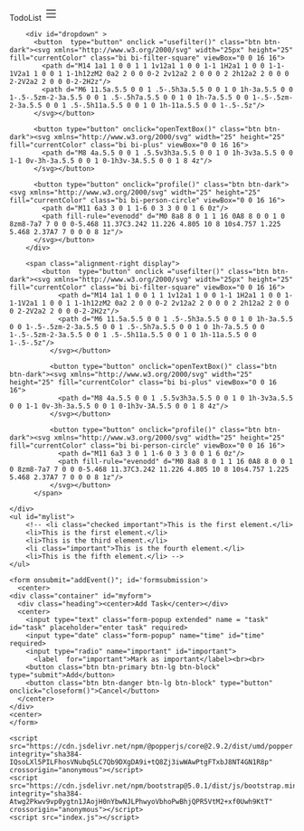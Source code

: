<!DOCTYPE html>
<html lang="en">
<head>
    <meta charset="UTF-8">
    <meta http-equiv="X-UA-Compatible" content="IE=edge">
    <meta name="viewport" content="width=device-width, initial-scale=1.0">
    <link href="https://cdn.jsdelivr.net/npm/bootstrap@5.0.1/dist/css/bootstrap.min.css" rel="stylesheet" integrity="sha384-+0n0xVW2eSR5OomGNYDnhzAbDsOXxcvSN1TPprVMTNDbiYZCxYbOOl7+AMvyTG2x" crossorigin="anonymous">
    <link rel="apple-touch-icon" sizes="180x180" href="assets/favicon_io/apple-touch-icon.png">
    <link rel="icon" type="image/png" sizes="32x32" href="assets/favicon_io/favicon-16x16.png">
    <link rel="icon" type="image/png" sizes="16x16" href="assets/favicon_io/favicon-32x32.png">
    <link rel="manifest" href="assets/favicon_io/site.webmanifest">
    <link rel="stylesheet" href="style.css">
    <title>TodoList</title>
      
   
</head>
<body>
    <div class="header">
        TodoList
        <span class="alignment-right">
        <a type="button" class="btn btn-dark" onclick="turnvisible()">
          <svg xmlns="http://www.w3.org/2000/svg" width="25" height="25" fill="currentColor" class="bi bi-list" viewBox="0 0 16 16">
            <path fill-rule="evenodd" d="M2.5 12a.5.5 0 0 1 .5-.5h10a.5.5 0 0 1 0 1H3a.5.5 0 0 1-.5-.5zm0-4a.5.5 0 0 1 .5-.5h10a.5.5 0 0 1 0 1H3a.5.5 0 0 1-.5-.5zm0-4a.5.5 0 0 1 .5-.5h10a.5.5 0 0 1 0 1H3a.5.5 0 0 1-.5-.5z"/>
          </svg>
        </a>
        </span>

        <div id="dropdown" >
          <button  type="button" onclick ="usefilter()" class="btn btn-dark"><svg xmlns="http://www.w3.org/2000/svg" width="25px" height="25" fill="currentColor" class="bi bi-filter-square" viewBox="0 0 16 16">
            <path d="M14 1a1 1 0 0 1 1 1v12a1 1 0 0 1-1 1H2a1 1 0 0 1-1-1V2a1 1 0 0 1 1-1h12zM2 0a2 2 0 0 0-2 2v12a2 2 0 0 0 2 2h12a2 2 0 0 0 2-2V2a2 2 0 0 0-2-2H2z"/>
            <path d="M6 11.5a.5.5 0 0 1 .5-.5h3a.5.5 0 0 1 0 1h-3a.5.5 0 0 1-.5-.5zm-2-3a.5.5 0 0 1 .5-.5h7a.5.5 0 0 1 0 1h-7a.5.5 0 0 1-.5-.5zm-2-3a.5.5 0 0 1 .5-.5h11a.5.5 0 0 1 0 1h-11a.5.5 0 0 1-.5-.5z"/>
          </svg></button>

          <button type="button" onclick="openTextBox()" class="btn btn-dark"><svg xmlns="http://www.w3.org/2000/svg" width="25" height="25" fill="currentColor" class="bi bi-plus" viewBox="0 0 16 16">
            <path d="M8 4a.5.5 0 0 1 .5.5v3h3a.5.5 0 0 1 0 1h-3v3a.5.5 0 0 1-1 0v-3h-3a.5.5 0 0 1 0-1h3v-3A.5.5 0 0 1 8 4z"/>
          </svg></button>

          <button type="button" onclick="profile()" class="btn btn-dark"><svg xmlns="http://www.w3.org/2000/svg" width="25" height="25" fill="currentColor" class="bi bi-person-circle" viewBox="0 0 16 16">
            <path d="M11 6a3 3 0 1 1-6 0 3 3 0 0 1 6 0z"/>
            <path fill-rule="evenodd" d="M0 8a8 8 0 1 1 16 0A8 8 0 0 1 0 8zm8-7a7 7 0 0 0-5.468 11.37C3.242 11.226 4.805 10 8 10s4.757 1.225 5.468 2.37A7 7 0 0 0 8 1z"/>
          </svg></button>
        </div>

        <span class="alignment-right display">
            <button  type="button" onclick ="usefilter()" class="btn btn-dark"><svg xmlns="http://www.w3.org/2000/svg" width="25px" height="25" fill="currentColor" class="bi bi-filter-square" viewBox="0 0 16 16">
                <path d="M14 1a1 1 0 0 1 1 1v12a1 1 0 0 1-1 1H2a1 1 0 0 1-1-1V2a1 1 0 0 1 1-1h12zM2 0a2 2 0 0 0-2 2v12a2 2 0 0 0 2 2h12a2 2 0 0 0 2-2V2a2 2 0 0 0-2-2H2z"/>
                <path d="M6 11.5a.5.5 0 0 1 .5-.5h3a.5.5 0 0 1 0 1h-3a.5.5 0 0 1-.5-.5zm-2-3a.5.5 0 0 1 .5-.5h7a.5.5 0 0 1 0 1h-7a.5.5 0 0 1-.5-.5zm-2-3a.5.5 0 0 1 .5-.5h11a.5.5 0 0 1 0 1h-11a.5.5 0 0 1-.5-.5z"/>
              </svg></button>

              <button type="button" onclick="openTextBox()" class="btn btn-dark"><svg xmlns="http://www.w3.org/2000/svg" width="25" height="25" fill="currentColor" class="bi bi-plus" viewBox="0 0 16 16">
                <path d="M8 4a.5.5 0 0 1 .5.5v3h3a.5.5 0 0 1 0 1h-3v3a.5.5 0 0 1-1 0v-3h-3a.5.5 0 0 1 0-1h3v-3A.5.5 0 0 1 8 4z"/>
              </svg></button>

              <button type="button" onclick="profile()" class="btn btn-dark"><svg xmlns="http://www.w3.org/2000/svg" width="25" height="25" fill="currentColor" class="bi bi-person-circle" viewBox="0 0 16 16">
                <path d="M11 6a3 3 0 1 1-6 0 3 3 0 0 1 6 0z"/>
                <path fill-rule="evenodd" d="M0 8a8 8 0 1 1 16 0A8 8 0 0 1 0 8zm8-7a7 7 0 0 0-5.468 11.37C3.242 11.226 4.805 10 8 10s4.757 1.225 5.468 2.37A7 7 0 0 0 8 1z"/>
              </svg></button>
          </span>
            
    </div>
    <ul id="mylist">
        <!-- <li class="checked important">This is the first element.</li>
        <li>This is the first element.</li>
        <li>This is the third element.</li>
        <li class="important">This is the fourth element.</li>
        <li>This is the fifth element.</li> -->
    </ul>

    <form onsubmit="addEvent()"; id='formsubmission'>
      <center>
    <div class="container" id="myform">
      <div class="heading"><center>Add Task</center></div>
      <center>
        <input type="text" class="form-popup extended" name = "task" id="task" placeholder="enter task" required>
        <input type="date" class="form-popup" name="time" id="time" required>
        <input type="radio" name="important" id="important">
          <label  for="important">Mark as important</label><br><br>
        <button class="btn btn-primary btn-lg btn-block" type="submit">Add</button>
        <button class="btn btn-danger btn-lg btn-block" type="button" onclick="closeform()">Cancel</button>
      </center>
    </div>
    <center>
    </form>

    <script src="https://cdn.jsdelivr.net/npm/@popperjs/core@2.9.2/dist/umd/popper.min.js" integrity="sha384-IQsoLXl5PILFhosVNubq5LC7Qb9DXgDA9i+tQ8Zj3iwWAwPtgFTxbJ8NT4GN1R8p" crossorigin="anonymous"></script>   
    <script src="https://cdn.jsdelivr.net/npm/bootstrap@5.0.1/dist/js/bootstrap.min.js" integrity="sha384-Atwg2Pkwv9vp0ygtn1JAojH0nYbwNJLPhwyoVbhoPwBhjQPR5VtM2+xf0Uwh9KtT" crossorigin="anonymous"></script>
    <script src="index.js"></script>
</body>
</html>

